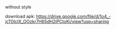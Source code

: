 
without style

download apk: https://drive.google.com/file/d/1o4_-jcT0IcIX_OOzkr7H65dH2iPCtoKi/view?usp=sharing

